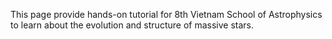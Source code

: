 This page provide hands-on tutorial for 8th Vietnam School of Astrophysics to learn about the evolution and structure of massive stars.
